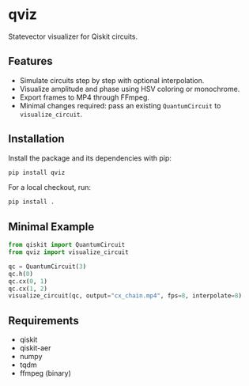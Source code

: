 # qviz

Statevector visualizer for Qiskit circuits.

## Features
- Simulate circuits step by step with optional interpolation.
- Visualize amplitude and phase using HSV coloring or monochrome.
- Export frames to MP4 through FFmpeg.
- Minimal changes required: pass an existing `QuantumCircuit` to `visualize_circuit`.

## Installation
Install the package and its dependencies with pip:

```bash
pip install qviz
```

For a local checkout, run:

```bash
pip install .
```

## Minimal Example
```python
from qiskit import QuantumCircuit
from qviz import visualize_circuit

qc = QuantumCircuit(3)
qc.h(0)
qc.cx(0, 1)
qc.cx(1, 2)
visualize_circuit(qc, output="cx_chain.mp4", fps=8, interpolate=8)
```

## Requirements
- qiskit
- qiskit-aer
- numpy
- tqdm
- ffmpeg (binary)

